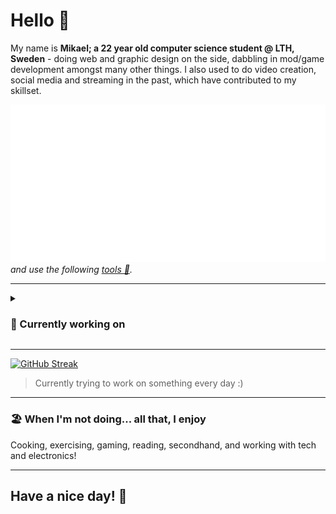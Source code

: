 # Hello 👋

My name is **Mikael; a 22 year old computer science student @ LTH, Sweden** - doing web and graphic design on the side, dabbling in mod/game development amongst many other things. I also used to do video creation, social media and streaming in the past, which have contributed to my skillset.

[![](https://raw.githubusercontent.com/mikael-ros/profile-card/main/profile-card.svg)](https://github.com/mikael-ros/profile-card)
_and use the following [tools 🧰](tools.md)._

---
<details closed>
  
<summary><h3>📆 Currently working on</h3></summary>

> I usually keep projects closed source until I'm atleast at an initial release stage. Contact me if any of the below projects sound like something you'd want to contribute to during initial development :)

🎲 **Slumper:** A randomizer for study questions/exercises using Astro.js and Solid.js

📕 **Studee:** A website for my study notes, using Astro.js and Solid.js

🍌 **Banana bomb:** A Minecraft mod using the Fabric API (source code coming, when finished)

### 🗓️ Planned projects
> 🔨 Renovating my portfolio site... it's pretty old now
> 
> :flower_playing_cards: Making the "currently working on" into a slideshow with projects sliding past the screen.
</details>

---

[![GitHub Streak](https://streak-stats.demolab.com?user=mikael-ros&theme=dark&hide_border=true&border_radius=16&date_format=j%2Fn%5B%2FY%5D&card_width=550&background=45%2C131314%2C7484EBBE&fire=F74E61&ring=D44353&currStreakLabel=C23D4C&dates=D2D1D7)](https://git.io/streak-stats)

> Currently trying to work on something every day :)

---

### 🏖️ When I'm not doing... all that, I enjoy
Cooking, exercising, gaming, reading, secondhand, and working with tech and electronics!

--- 
## Have a nice day! 🙏
